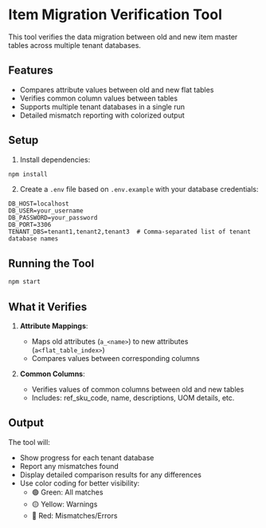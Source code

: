 # Item Migration Verification Tool

This tool verifies the data migration between old and new item master tables across multiple tenant databases.

## Features

- Compares attribute values between old and new flat tables
- Verifies common column values between tables
- Supports multiple tenant databases in a single run
- Detailed mismatch reporting with colorized output

## Setup

1. Install dependencies:
```bash
npm install
```

2. Create a `.env` file based on `.env.example` with your database credentials:
```
DB_HOST=localhost
DB_USER=your_username
DB_PASSWORD=your_password
DB_PORT=3306
TENANT_DBS=tenant1,tenant2,tenant3  # Comma-separated list of tenant database names
```

## Running the Tool

```bash
npm start
```

## What it Verifies

1. **Attribute Mappings**:
   - Maps old attributes (`a_<name>`) to new attributes (`a<flat_table_index>`)
   - Compares values between corresponding columns

2. **Common Columns**:
   - Verifies values of common columns between old and new tables
   - Includes: ref_sku_code, name, descriptions, UOM details, etc.

## Output

The tool will:
- Show progress for each tenant database
- Report any mismatches found
- Display detailed comparison results for any differences
- Use color coding for better visibility:
  - 🟢 Green: All matches
  - 🟡 Yellow: Warnings
  - 🔴 Red: Mismatches/Errors 